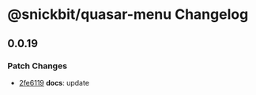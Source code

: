 # @snickbit/quasar-menu Changelog

## 0.0.19

### Patch Changes

- [2fe6119](https://github.com/snickbit/quasar/commit/2fe6119) **docs**:  update

